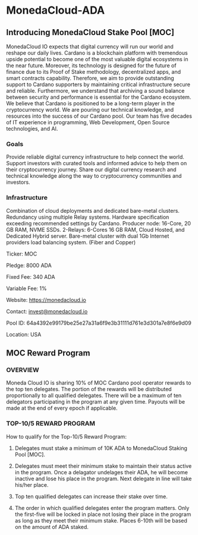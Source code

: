 # MonedaCloud-ADA

## Introducing MonedaCloud Stake Pool [MOC]

MonedaCloud IO expects that digital currency will run our world and reshape our daily lives. Cardano is a blockchain platform with tremendous upside potential to become one of the most valuable digital ecosystems in the near future. Moreover, its technology is designed for the future of finance due to its Proof of Stake methodology, decentralized apps, and smart contracts capability. Therefore, we aim to provide outstanding support to Cardano supporters by maintaining critical infrastructure secure and reliable. Furthermore, we understand that archiving a sound balance between security and performance is essential for the Cardano ecosystem. We believe that Cardano is positioned to be a long-term player in the cryptocurrency world. We are pouring our technical knowledge, and resources into the success of our Cardano pool.
Our team has five decades of IT experience in programming, Web Development, Open Source technologies, and AI.

### Goals
Provide reliable digital currency infrastructure to help connect the world.
Support investors with curated tools and informed advice to help them on their cryptocurrency journey.
Share our digital currency research and technical knowledge along the way to cryptocurrency communities and investors.

### Infrastructure
Combination of cloud deployments and dedicated bare-metal clusters.
Redundancy using multiple Relay systems.
Hardware specification exceeding recommended settings by Cardano.
Producer node: 16-Core, 20 GB RAM, NVME SSDs.
2-Relays: 6-Cores 16 GB RAM, Cloud Hosted, and Dedicated Hybrid server.
Bare-metal cluster with dual 1Gb Internet providers load balancing system. (Fiber and Copper)


Ticker: MOC

Pledge: 8000 ADA

Fixed Fee: 340 ADA

Variable Fee: 1%

Website: https://monedacloud.io

Contact: invest@monedacloud.io

Pool ID: 64a4392e99179be25e27a31a6f9e3b31111d761e3d301a7e8f6e9d09

Location: USA


## MOC Reward Program


### OVERVIEW

Moneda Cloud IO is sharing 10% of MOC Cardano pool operator rewards to the top ten delegates. The portion of the rewards will be distributed proportionally to all qualified delegates. There will be a maximum of ten delegators participating in the program at any given time. Payouts will be made at the end of every epoch if applicable.

### TOP-10/5 REWARD PROGRAM

How to qualify for the Top-10/5 Reward Program:

1. Delegates must stake a minimum of 10K ADA to MonedaCloud Staking Pool [MOC].

2. Delegates must meet their minimum stake to maintain their status active in the program. Once a delagator undelages their ADA, he will become inactive and lose his place in the program. Next delegate in line will take his/her place.

3. Top ten qualified delegates can increase their stake over time.

4. The order in which qualified delegates enter the program matters. Only the first-five will be locked in place not losing their place in the program as long as they meet their minimum stake. Places 6-10th will be based on the amount of ADA staked.

